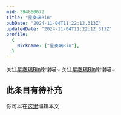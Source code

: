 ```yaml
---
mid: 394860672
title: "星奏璃Rin"
pubDate: "2024-11-04T11:22:12.313Z"
updatedDate: "2024-11-04T11:22:12.313Z"
profile:
  {
    Nickname: ["星奏璃Rin"],
  }
---
```


关注[星奏璃Rin](https://space.bilibili.com/394860672)谢谢喵~ 关注[星奏璃Rin](https://space.bilibili.com/394860672)谢谢喵~

## 此条目有待补充
你可以在[这里](https://github.com/Yuhanawa/VTuber.ICU-Content/edit/master/v/星奏璃Rin/index.md)编辑本文
